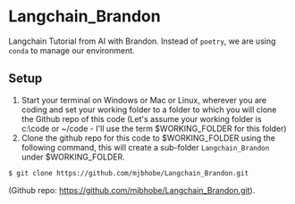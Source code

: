# Langchain_Brandon
Langchain Tutorial from AI with Brandon. Instead of `poetry`, we are using `conda` to manage our environment.

## Setup
1. Start your terminal on Windows or Mac or Linux, wherever you are coding and set your working folder to a folder to which you will clone the Github repo of this code (Let's assume your working folder is c:\code or ~/code - I'll use the term $WORKING_FOLDER for this folder)
2. Clone the github repo for this code to  $WORKING_FOLDER using the following command, this will create a sub-folder `Langchain_Brandon` under $WORKING_FOLDER.
```bash
$ git clone https://github.com/mjbhobe/Langchain_Brandon.git
```
(Github repo: https://github.com/mjbhobe/Langchain_Brandon.git).


